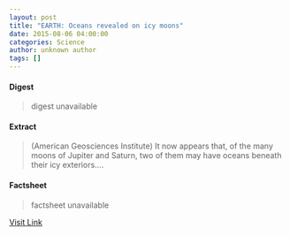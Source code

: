 ```yaml
---
layout: post
title: "EARTH: Oceans revealed on icy moons"
date: 2015-08-06 04:00:00
categories: Science
author: unknown author
tags: []
---
```



#### Digest
>digest unavailable

#### Extract
>(American Geosciences Institute) It now appears that, of the many moons of Jupiter and Saturn, two of them may have oceans beneath their icy exteriors....

#### Factsheet
>factsheet unavailable

[Visit Link](http://www.eurekalert.org/pub_releases/2015-08/agi-eor080615.php)


